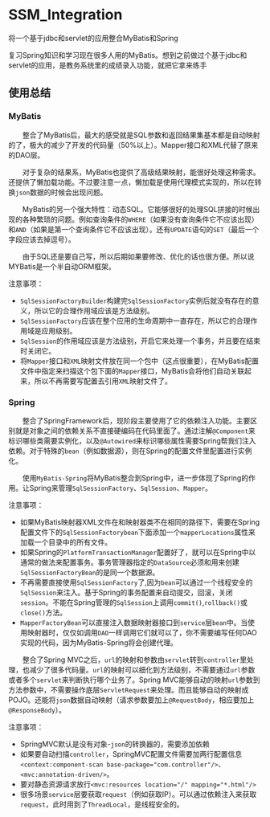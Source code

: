 # SSM_Integration
将一个基于jdbc和servlet的应用整合MyBatis和Spring

复习Spring知识和学习现在很多人用的MyBatis。想到之前做过个基于jdbc和servlet的应用，是教务系统里的成绩录入功能，就把它拿来练手

## 使用总结

### MyBatis
&emsp;&emsp;整合了MyBatis后，最大的感受就是SQL参数和返回结果集基本都是自动映射的了，极大的减少了开发的代码量（50%以上）。Mapper接口和XML代替了原来的DAO层。

&emsp;&emsp;对于复杂的结果系，MyBatis也提供了高级结果映射，能很好处理这种需求。还提供了懒加载功能。不过要注意一点，懒加载是使用代理模式实现的，所以在转换`json`数据的时候会出现问题。

&emsp;&emsp;MyBatis的另一个强大特性：动态SQL。它能够很好的处理SQL拼接的时候出现的各种繁琐的问题。例如查询条件的`WHERE`（如果没有查询条件它不应该出现）和`AND`（如果是第一个查询条件它不应该出现）。还有`UPDATE`语句的`SET`（最后一个字段应该去掉逗号）。

&emsp;&emsp;由于SQL还是要自己写，所以后期如果要修改、优化的话也很方便。所以说MYBatis是一个半自动ORM框架。

注意事项：
+ `SqlSessionFactoryBuilder`构建完`SqlSessionFactory`实例后就没有存在的意义，所以它的合理作用域应该是方法级别。
+ `SqlSessionFactory`应该在整个应用的生命周期中一直存在，所以它的合理作用域是应用级别。
+ `SqlSession`的作用域应该是方法级别，开启它来处理一个事务，并且要在结束时关闭它。
+ 将`Mapper`接口和`XML`映射文件放在同一个包中（这点很重要），在MyBatis配置文件中指定<package name="com.data"/>来扫描这个包下面的`Mapper`接口，MyBatis会将他们自动关联起来，所以不再需要写配置去引用`XML`映射文件了。

### Spring
&emsp;&emsp;整合了SpringFramework后，现阶段主要使用了它的依赖注入功能。主要区别就是对象之间的依赖关系不直接硬编码在代码里面了。通过注解`@Component`来标识哪些类需要实例化，以及`@Autowired`来标识哪些属性需要Spring帮我们注入依赖。对于特殊的`bean`（例如数据源），则在Spring的配置文件里配置进行实例化。

&emsp;&emsp;使用`MyBatis-Spring`将MyBatis整合到Spring中，进一步体现了Spring的作用。让Spring来管理`SqlSessionFactory`、`SqlSession`、`Mapper`。

注意事项：
+ 如果MyBatis映射器XML文件在和映射器类不在相同的路径下，需要在Spring配置文件下的`SqlSessionFactorybean`下面添加一个`mapperLocations`属性来加载一个目录中的所有文件。
+ 如果Spring的`PlatformTransactionManager`配置好了，就可以在Spring中以通常的做法来配置事务。事务管理器指定的`DataSource`必须和用来创建`SqlSessionFactoryBean`的是同一个数据源。
+ 不再需要直接使用`SqlSessionFactory`了,因为`bean`可以通过一个线程安全的`SqlSession`来注入。基于Spring的事务配置来自动提交，回滚，关闭`session`。不能在Spring管理的`SqlSession`上调用`commit()`,`rollback()`或`close()`方法。
+ `MapperFactoryBean`可以直接注入数据映射器接口到`service`层`bean`中。当使用映射器时，仅仅如调用`DAO`一样调用它们就可以了，你不需要编写任何DAO实现的代码，因为MyBatis-Spring将会创建代理。

&emsp;&emsp;整合了Spring MVC之后，`url`的映射和参数由`servlet`转到`controller`里处理，也减少了很多代码量。`url`的映射可以细化到方法级别，不需要通过`url`参数或者多个`servlet`来判断执行哪个业务了。Spring MVC能够自动的映射`url`参数到方法参数中，不需要操作底层`ServletRequest`来处理。而且能够自动的映射成POJO。还能将`json`数据自动映射（请求参数要加上`@RequestBody`，相应要加上`@ResponseBody`）。

注意事项：
+ SpringMVC默认是没有对象-`json`的转换器的，需要添加依赖
+ 如果要自动扫描`controller`，SpringMVC配置文件需要加两行配置信息`<context:component-scan base-package="com.controller"/>`、`<mvc:annotation-driven/>`。
+ 要对静态资源请求放行`<mvc:resources location="/" mapping="*.html"/>`
+ 很多场景`service`层要获取`request`（例如获取IP）。可以通过依赖注入来获取`request`，此时用到了`ThreadLocal`，是线程安全的。